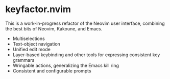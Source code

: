 # keyfactor.nvim

This is a work-in-progress refactor of the Neovim user interface, combining the best bits of
Neovim, Kakoune, and Emacs.

- Multiselections
- Text-object navigation
- Unified edit mode
- Layer-based keybinding and other tools for expressing consistent key grammars
- Wringable actions, generalizing the Emacs kill ring
- Consistent and configurable prompts
